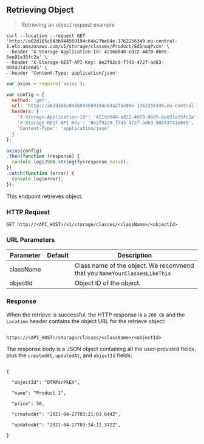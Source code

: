## Retrieving Object

> Retrieving an object request example

```shell
curl --location --request GET 'http://a02d165c043b944569194c64a27be04e-1762256349.eu-central-1.elb.amazonaws.com/v1/storage/classes/Product/Ed1nuqPvcm' \
--header 'X-Storage-Application-Id: 4216d048-ed22-4d70-8b95-6ee91a35fc2a' \
--header 'X-Storage-REST-API-Key: 8e2f92c9-f743-472f-ad63-00243741e045' \
--header 'Content-Type: application/json'
```

```javascript
var axios = require('axios');

var config = {
  method: 'get',
  url: 'http://a02d165c043b944569194c64a27be04e-1762256349.eu-central-1.elb.amazonaws.com/v1/storage/classes/Product/Ed1nuqPvcm',
  headers: {
    'X-Storage-Application-Id': '4216d048-ed22-4d70-8b95-6ee91a35fc2a',
    'X-Storage-REST-API-Key': '8e2f92c9-f743-472f-ad63-00243741e045',
    'Content-Type': 'application/json'
  }
};

axios(config)
.then(function (response) {
  console.log(JSON.stringify(response.data));
})
.catch(function (error) {
  console.log(error);
});
```

This endpoint retrieves object.

### HTTP Request

`GET http://<API_HOST>/v1/storage/classes/<className>/<objectId>`

### URL Parameters

Parameter | Default | Description
--------- | ------- | -----------
className |      | Class name of the object. We recommend that you `NameYourClassesLikeThis`
objectId |      | Object ID of the object.

### Response
When the retrieve is successful, the HTTP response is a `200 Ok` and the `Location` header contains the object URL for the retrieve object:

<code>
https://&lt;API_HOST&gt;/storage/classes/&lt;className&gt;/&lt;objectId&gt;
</code>

The response body is a JSON object containing all the user-provided fields, plus the `createdAt`, `updatedAt`, and `objectId` fields:

<code>
{<br>
&nbsp;&nbsp;"objectId": "DTRPxrPkEX",<br>
&nbsp;&nbsp;"name": "Product 1",<br>
&nbsp;&nbsp;"price": 50,<br>
&nbsp;&nbsp;"createdAt": "2021-04-27T03:21:03.644Z",<br>
&nbsp;&nbsp;"updatedAt": "2021-04-27T03:34:12.372Z",<br>
}
</code>
